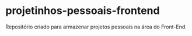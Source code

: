 # projetinhos-pessoais-frontend
Repositório criado para armazenar projetos pessoais na área do Front-End.
